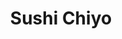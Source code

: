 ---
layout: place
title: "Sushi Chiyo"
permalink: /oregon/beaverton/sushi-chiyo.html
stateAbbr: OR
stateName: Oregon
cityName: Beaverton
place_id: ChIJfzLYCbsOlVQRXXsI4dBBEww
photos:
  - name: >-
      places/ChIJfzLYCbsOlVQRXXsI4dBBEww/photos/AeeoHcLKeR3MI8irOjr5JkfMW8j8dCNi4WtVrq-sVG57XISCPbi7Y93f78BSYuAtq_mxWFVAIqKm4TbRBWF4tp9yTVvbYFAz2Cdux1nJSGSgxM8oqmj9kFtZ6asPGAXarQszpbHJgzJEnfBqMC7iSFq9tvU_5RJLzcytu0y2M0jTlv_nNxj793miIKgkXFLHYWksNPqh0UGWrSjg_P1B-TZpajv_g1XFxyYq5ywarnLnjH4TeY0hgbuV43LYFbdmX2vHu-uE1aVVE9UkZs2WVCHUP0yHGfpBM6MrzyF42g3WLY905C-Agq3mqv-bVJgTTeZZlbXvSjO2wyjA8VN2nTawh3xeCp1kP9lnPPOgFCbLckofnO2DyytUs4-lXt66yW0lWfSZ4dB7acbppuSMoqAoBgqtvkBsB8vp0ry9cMOaafnQu93X
    widthPx: 3072
    heightPx: 4080
    authorAttributions:
      - displayName: Ignacio Tellez
        uri: https://maps.google.com/maps/contrib/104751151330383290373
        photoUri: >-
          https://lh3.googleusercontent.com/a-/ALV-UjX0gYL_sJ0tewaw09_Z6VSycsQM_fhILlABwKhIAWXunqiLTWuIwg=s100-p-k-no-mo
    flagContentUri: >-
      https://www.google.com/local/imagery/report/?cb_client=maps_api_places.places_api&image_key=!1e10!2sCIHM0ogKEICAgIC-s9OX4QE&hl=en-US
    googleMapsUri: >-
      https://www.google.com/maps/place//data=!3m4!1e2!3m2!1sCIHM0ogKEICAgIC-s9OX4QE!2e10!4m2!3m1!1s0x54950ebb09d8327f:0xc1341d0e1087b5d
  - name: >-
      places/ChIJfzLYCbsOlVQRXXsI4dBBEww/photos/AeeoHcIfknWANJVbdEbNEHZjyl9Nl_FvBLtIMR7jlMrLm5Y3nzF33Nm7xA2gPUuIyMkOXg6wDvLzsyEUANRv_C5AvA8EfUKSMX6acHl5alNwkWBCzccxzV--A6WkCuwN7YwlRtRaPW4W_9magRgL8mYY3OWPttAxCeXI_JeRxjZ7r6RAARErw4l4kgC8lBYR4abuqcKTnnJMuFZFjr2Sn5PNh4KqZkApbrCuRFay3u25F6DaDuDmDFBcxXwx3O3j_So4XK1htm2SXH_Y95vKRpHU9-_JpeA_a6R4-b4dV3X1rZXGrQ5Q2nyfqvVVAEwH6ZYmpUKTUhzBbS4Y4Ba0Bd3bGG1lK7QQc28R6zJ22x3nUjxCas93xHjQMiqayio5of_cfSJQf5ZkXYOzeg5UEpWK2faUZoNfxSX9u5aMn0_8lxTwONW5
    widthPx: 3599
    heightPx: 4800
    authorAttributions:
      - displayName: Wut Ido
        uri: https://maps.google.com/maps/contrib/100120315830744412082
        photoUri: >-
          https://lh3.googleusercontent.com/a/ACg8ocJijAjHMOsjSBAQFCZ5H4fA1Q08My6frToQ9tbA3ts-MMlNRw=s100-p-k-no-mo
    flagContentUri: >-
      https://www.google.com/local/imagery/report/?cb_client=maps_api_places.places_api&image_key=!1e10!2sCIHM0ogKEICAgIDmqdf7ngE&hl=en-US
    googleMapsUri: >-
      https://www.google.com/maps/place//data=!3m4!1e2!3m2!1sCIHM0ogKEICAgIDmqdf7ngE!2e10!4m2!3m1!1s0x54950ebb09d8327f:0xc1341d0e1087b5d
  - name: >-
      places/ChIJfzLYCbsOlVQRXXsI4dBBEww/photos/AeeoHcLKbWLH4LhhB2rXLGrz7nok_xO12NTZgrff69dT6Ojt4BZDjFtv2LKKpLJDBP6PqhSwhP2tuDgorBw-zzpi9SuAuewDw1aMIKGiwtN6rfC8rm4TAAtOPIjR9Jnt_dBDGZwkQsRn5kdUm31EwhRb14LEKAX6I_RQh9KKSFKh5OyZOEW4nqdCQj8mZUo2Ftr9Wc3BcLEGX8U2bjGFLGQLUyV3t_NBSXe-VgkM8zHpgD_LVOpeuzKENv7RZAqQnmHJ8oINqte1r9jhAMOs2DapA7RlUhYxErBIJ0HVxP7JWgRSm8kMsGaR84TCGO39f2V4kCsNdkF3VtuHb431JKoH-FCYTZlPWlLnXpsg0SN2ywmy4eZ9ezE-601r5sPIvUz_pD8hhQkIx1uNNAaJUYRehlYUqGu-6-a5W31p7UHYLFiGHA
    widthPx: 4080
    heightPx: 3072
    authorAttributions:
      - displayName: Howard Fan
        uri: https://maps.google.com/maps/contrib/113516271365587256030
        photoUri: >-
          https://lh3.googleusercontent.com/a-/ALV-UjWblIU5Yg5vBJsKQf6ox5rCQ-WxxrN1Wg3jKQfzWr_03lZbLk6X=s100-p-k-no-mo
    flagContentUri: >-
      https://www.google.com/local/imagery/report/?cb_client=maps_api_places.places_api&image_key=!1e10!2sCIHM0ogKEICAgIDTmf6yLA&hl=en-US
    googleMapsUri: >-
      https://www.google.com/maps/place//data=!3m4!1e2!3m2!1sCIHM0ogKEICAgIDTmf6yLA!2e10!4m2!3m1!1s0x54950ebb09d8327f:0xc1341d0e1087b5d
  - name: >-
      places/ChIJfzLYCbsOlVQRXXsI4dBBEww/photos/AeeoHcKX9ybUK421IDqvLRSXWdtJk5nvH3lu4vow4EFIr4hoPEBfR0Nakg68rr9g5Skm5MU9w_TdLgslagYthKYNy8loj3bp2wjua6JcGEzX0oGoLO4HqKHIFr8LHrr0ySWkzh1f3_bHDlxc0P99CCXnqxY8ETr23hRnd9Trs4JRN7J9P_oDVwFZvgocK1BAodP06U7OTwS0a-8jXBXX4qXT2DFBi_TtsHsCJZ22aR8ZrcKF_b10VUIC-F7jY_1yLN_IWCVbXCVMc2uwNXcf0dj3bHCuuIrurlUgXHNzFMi2EklXlCOaFR2ZtHC0gFieokw6PkKO1mz0w_wVA0CBXjowKBME7opBgk2j80wThyyWFazPzSeQs1n8LS8SvwXQdDM61qJU-1cEnAFedn-qwz1MNRGWQPf3cWouv0Vo2GTK6YPWMRI
    widthPx: 4096
    heightPx: 3072
    authorAttributions:
      - displayName: L
        uri: https://maps.google.com/maps/contrib/113755394006076457377
        photoUri: >-
          https://lh3.googleusercontent.com/a-/ALV-UjWmgxbsC3bwl6HElh6YbgzcuufY3zRDIQs0O2ahPayMUBN9fAjAZA=s100-p-k-no-mo
    flagContentUri: >-
      https://www.google.com/local/imagery/report/?cb_client=maps_api_places.places_api&image_key=!1e10!2sCIHM0ogKEICAgICXipyu5wE&hl=en-US
    googleMapsUri: >-
      https://www.google.com/maps/place//data=!3m4!1e2!3m2!1sCIHM0ogKEICAgICXipyu5wE!2e10!4m2!3m1!1s0x54950ebb09d8327f:0xc1341d0e1087b5d
  - name: >-
      places/ChIJfzLYCbsOlVQRXXsI4dBBEww/photos/AeeoHcJJefNuwhBNLe1KQbhinilF77BadxTMGJSpIWFLpfq1wHqi-8zdOG5g6ANRnB2KTazt9L4EPzUEjSCk9oR4XOJUOXw-6aXyI2eMfaXxvflnxyMUu9ExcdDarUvYha9Hek0sRwus6KLNWLMwd25ODaZynOLo0OGhKcHEoED2EYbETX-N42W6Kvi0OHYRvE0JUt2R4WTA6dhG2SRObLZkKGzwVgs0ai3AorUmFJ496ZLB32d8AHzdz3zxxkdEslygc3YpuWjzpivQIOzdma7xcnSgD-OnF1_aIs8NPcnZMUvqNvFflh1xps6-1pfBs1qzu1ousehU-7eTra2poVy1QqG_Kzk0Pg3_95AU2GY4htEJYQWUeTuD6FXFi98yCfJXR8QlaEW-sAxkq51vBu4eK2zv2liGGZ3Q8qYT41EIXsRw0UyD
    widthPx: 4800
    heightPx: 3600
    authorAttributions:
      - displayName: Kim Barry
        uri: https://maps.google.com/maps/contrib/110716103561039498808
        photoUri: >-
          https://lh3.googleusercontent.com/a-/ALV-UjX3B1H1By4w9dYVzQL5xEi7aoHu64kAMiGb7lvJGjFsgLrlObR4=s100-p-k-no-mo
    flagContentUri: >-
      https://www.google.com/local/imagery/report/?cb_client=maps_api_places.places_api&image_key=!1e10!2sCIHM0ogKEICAgIDPipTs3gE&hl=en-US
    googleMapsUri: >-
      https://www.google.com/maps/place//data=!3m4!1e2!3m2!1sCIHM0ogKEICAgIDPipTs3gE!2e10!4m2!3m1!1s0x54950ebb09d8327f:0xc1341d0e1087b5d
  - name: >-
      places/ChIJfzLYCbsOlVQRXXsI4dBBEww/photos/AeeoHcLP5kLPUU8n0yZhXPt07OREGD7fh9BrJ-uV1SjvS4COhdykZwaPj_E0DX7-SBKP0NuNDC4IcO3GtSsWsfmBrxYEYW1o9OXbVrxXJ__jMPbdvWSdb-1UMZgCM7CVgqENp47e4NAXuPtJmvVtiRgHlryircKT7WT_kydYzsnhevlzPXIX_EIumg4HwQUVWggOsZnOyLEQ1jyQuv64WSjMkXkveYemXGfTZg5uXNg6xPhv5iEJEsh-XsDFy3nJ7Z3KsGsi3jrGozwH7UtoXUZsc-baomUweX533HDmbME67tkdqMx--weCpyQxTj01_APoxr7BybY9lJQbUWdtO_23MfC3pNrZVX4mu8R7_oqB0eN1pvNnY8PK-PGVw6JOg9c4WbAOCC4f69pn7Lz6zZ9w8E3QfWYf-zEUjYvTWScfLwoK4w
    widthPx: 3024
    heightPx: 4032
    authorAttributions:
      - displayName: Antonio Carmona Madrazo
        uri: https://maps.google.com/maps/contrib/112951664566757536967
        photoUri: >-
          https://lh3.googleusercontent.com/a-/ALV-UjUv4Hgjioltjt8_8dfqqVpaGvaeL0WepmylIg-DrHO0JPd40mhoEA=s100-p-k-no-mo
    flagContentUri: >-
      https://www.google.com/local/imagery/report/?cb_client=maps_api_places.places_api&image_key=!1e10!2sCIHM0ogKEICAgIDr07nJYQ&hl=en-US
    googleMapsUri: >-
      https://www.google.com/maps/place//data=!3m4!1e2!3m2!1sCIHM0ogKEICAgIDr07nJYQ!2e10!4m2!3m1!1s0x54950ebb09d8327f:0xc1341d0e1087b5d
  - name: >-
      places/ChIJfzLYCbsOlVQRXXsI4dBBEww/photos/AeeoHcLQYk2d6Q7qUJOcgpK70ivf5aIs8uM9VVFQ3I4twTYSp6BuOVV5Ox21thL87S3LZUGz2Z4VL9BnhqwwKASTXsioplSW0oJA5jvny25tFEKI6hO9gyM6dRQqsRYayPOjNmyPERALyfEGoWV0SewBAxRyI4GOW4MRlimj3jYX7-ZvKevVQHJBjKi2-_Q58s-byWStSCdzpDPPcaRvEANOTRbzsqInnfypnP0QQuZdHmEJZKzq69f50ofFTBhqinFWMwcQvsvCC3e_n2BBXQWLvLkaYVz9yH4TKkSmtIrb-7GeTtPDpGdByhvF0ZQ3aML3zO-Kfbx5IH4Mpm_g7TFkEDATp7ianumm6vdw0VneSjKS6IIRDAEtxhj46x7EUBmwEVc4UhFnGt9fRpUyFupSc78QxZQCIPDwjPZcqKXsl-wJ7OKm
    widthPx: 3600
    heightPx: 4800
    authorAttributions:
      - displayName: Kim Barry
        uri: https://maps.google.com/maps/contrib/110716103561039498808
        photoUri: >-
          https://lh3.googleusercontent.com/a-/ALV-UjX3B1H1By4w9dYVzQL5xEi7aoHu64kAMiGb7lvJGjFsgLrlObR4=s100-p-k-no-mo
    flagContentUri: >-
      https://www.google.com/local/imagery/report/?cb_client=maps_api_places.places_api&image_key=!1e10!2sCIHM0ogKEICAgIDPipTs7gE&hl=en-US
    googleMapsUri: >-
      https://www.google.com/maps/place//data=!3m4!1e2!3m2!1sCIHM0ogKEICAgIDPipTs7gE!2e10!4m2!3m1!1s0x54950ebb09d8327f:0xc1341d0e1087b5d
  - name: >-
      places/ChIJfzLYCbsOlVQRXXsI4dBBEww/photos/AeeoHcINVt4Tp4RVp4JwVsIH4bI1gxpz0gLAUEhjYo4HSZsLfmPhZJ669BMYnHZ5_AKTJofI0ZLQNWSY8AK7W4iho-xS42shj6liSrShNcffKlepGv9K03rSCsh3MiEZyyTEjWcc7ZSshOFvAeKY_oFIMNRQs-USRlK_PUkyu-2CJ-6HtJLvg3prcft4Q4QfqHXTayD7Hgi69H1att0DPMafvaXewdEJINgl_pzxJhE_IbRmrDY10mZIHhcHPFf6VMVHn3vGs2bOat0F4cXS9nK2HDSxuqq96W5nSy6Hd6JJbXRaUiI2yHfSaVYQD8WtcrVik08xAok8iEM7PVxfZOEIB2yS4s99RSpUB5aYGZQypIimTO5wzkJtjudptjNsCw3nM6_f0CobO2ZJsYFw_HSiPyy4ogx4g5kyfXR3jva0452IQ5ip
    widthPx: 3000
    heightPx: 4000
    authorAttributions:
      - displayName: N H
        uri: https://maps.google.com/maps/contrib/117441700590985266184
        photoUri: >-
          https://lh3.googleusercontent.com/a-/ALV-UjWwoZhxBgURKNufY4GXNGM3O5jCW2ySRef3I8yZaUuuTAHinqRU=s100-p-k-no-mo
    flagContentUri: >-
      https://www.google.com/local/imagery/report/?cb_client=maps_api_places.places_api&image_key=!1e10!2sCIHM0ogKEICAgMCQsYy3-wE&hl=en-US
    googleMapsUri: >-
      https://www.google.com/maps/place//data=!3m4!1e2!3m2!1sCIHM0ogKEICAgMCQsYy3-wE!2e10!4m2!3m1!1s0x54950ebb09d8327f:0xc1341d0e1087b5d
  - name: >-
      places/ChIJfzLYCbsOlVQRXXsI4dBBEww/photos/AeeoHcKvpWYaDyNXyu7FlK9EuQEi3p5M28uhK_ZnhO3sYeNpBYaTmTGNjjFiyjmy_7jdH_x-vjOgkTJGpjAdYWSMBSlJDwuQMJ3S7f5Vq8_vLjBK9qyScF-jofYucU4LvdbTgnYgWkzjU9bVD9JIeabL_uI_5I6SWR_Q_pBB2mgRYDkU1XtmFfYzAy6ieCI-3s1t5BvaR2uBjzFC5Npfnm5mv_rK4VKl3cloZ_z5bZSSRSgq7KXE4uqD4DgK23eW1aruuk8ovBwyTLu4uJ0YwMJvdyG_uKGm9FawewJoG2EZ8zicgkbns4i2FEFFlFjQ47no2VLjDeU0BvMbyjS4nozJjSwrLmnBwYd_U2kema1TEkBAzBQK8hVsnhc5PuckuZvowPK4vyX-F4uR0aL71wMHZ4yHLw8cqOvRs60ljtrl2Oc8OkxF
    widthPx: 4000
    heightPx: 1868
    authorAttributions:
      - displayName: Bryan
        uri: https://maps.google.com/maps/contrib/102788801268001270011
        photoUri: >-
          https://lh3.googleusercontent.com/a-/ALV-UjUdlxJ8RfaYTER96WTJkkfB1n0kl6eP_EFCtOETBufPaG5nKovwgg=s100-p-k-no-mo
    flagContentUri: >-
      https://www.google.com/local/imagery/report/?cb_client=maps_api_places.places_api&image_key=!1e10!2sCIHM0ogKEICAgIDLn_Sp_gE&hl=en-US
    googleMapsUri: >-
      https://www.google.com/maps/place//data=!3m4!1e2!3m2!1sCIHM0ogKEICAgIDLn_Sp_gE!2e10!4m2!3m1!1s0x54950ebb09d8327f:0xc1341d0e1087b5d
  - name: >-
      places/ChIJfzLYCbsOlVQRXXsI4dBBEww/photos/AeeoHcIBwnjNrMjysKwvQVNNqYooIQX4NQdHllVwFNnW0KO5LWJPmxvTbrb_VXbS0WvyhrMxmTGt9kii8rzaW2tu4aLYuE6c1rhzoEf4P1o4fXTbhYhf8C-GKT7mjtk_G0irE_W3VTvE61aJE9x4cwe0RuDdqgUohXbAgEcLDQSoX3MxvRhUNSvWYnELQREna5TSlAVG76ZroC9j2SSBgIe8qknCTPpdu7oGgCoffeekntDawfjOrjHU0gLlohAVoBZq5TRx0nie-eUocAshHyo-H-i0JJoclxuZMsBti5DCRwfll7MwRJ0x1CkRnGQxWm7ofwQQMEF_VwMeMfS7cIVkfe1ooCSe80YfIzGwFW9Z1KMUC5xgzBjZJZpI9QEQD_B6OutINcabttU76pfnmRg2jGnfmmaqoCa3OcuY-zar6dh3WCxH
    widthPx: 4032
    heightPx: 3024
    authorAttributions:
      - displayName: Crazy Two
        uri: https://maps.google.com/maps/contrib/112391480161115920940
        photoUri: >-
          https://lh3.googleusercontent.com/a-/ALV-UjXbNexPMg-Y71u4WW7XwZpE7x8almoD0ChPm_2ts0WoryFFRTz4=s100-p-k-no-mo
    flagContentUri: >-
      https://www.google.com/local/imagery/report/?cb_client=maps_api_places.places_api&image_key=!1e10!2sCIHM0ogKEICAgICa3I-qtQE&hl=en-US
    googleMapsUri: >-
      https://www.google.com/maps/place//data=!3m4!1e2!3m2!1sCIHM0ogKEICAgICa3I-qtQE!2e10!4m2!3m1!1s0x54950ebb09d8327f:0xc1341d0e1087b5d
address: 2905 SW Cedar Hills Blvd, Beaverton, OR 97005, USA
street: 2905 SW Cedar Hills Blvd
city: Beaverton
state: OR
zip: '97005'
country: USA
neighborhood: Central Beaverton
latitude: '45.498795'
longitude: '-122.808085'
accessibility_options:
  wheelchairAccessibleParking: true
  wheelchairAccessibleEntrance: true
  wheelchairAccessibleRestroom: true
  wheelchairAccessibleSeating: true
business_status: OPERATIONAL
name: Sushi Chiyo
google_maps_links:
  directionsUri: >-
    https://www.google.com/maps/dir//''/data=!4m7!4m6!1m1!4e2!1m2!1m1!1s0x54950ebb09d8327f:0xc1341d0e1087b5d!3e0
  placeUri: https://maps.google.com/?cid=870111518397070173
  writeAReviewUri: >-
    https://www.google.com/maps/place//data=!4m3!3m2!1s0x54950ebb09d8327f:0xc1341d0e1087b5d!12e1
  reviewsUri: >-
    https://www.google.com/maps/place//data=!4m4!3m3!1s0x54950ebb09d8327f:0xc1341d0e1087b5d!9m1!1b1
  photosUri: >-
    https://www.google.com/maps/place//data=!4m3!3m2!1s0x54950ebb09d8327f:0xc1341d0e1087b5d!10e5
primary_type: Sushi Restaurant
opening_hours:
  regular: null
  current: null
secondary_opening_hours:
  regular:
    weekdayDescriptions: null
    type: null
  current:
    weekdayDescriptions: null
    type: null
phone: null
price_level: null
price_range: null
rating: null
rating_count: 0
website: null
description: null
reviews: null
parking_options: null
payment_options: null
allow_dogs: null
curbside_pickup: null
delivery: null
dine_in: null
good_for_children: null
good_for_groups: null
good_for_sports: null
live_music: null
menu_for_children: null
outdoor_seating: null
reservable: null
restroom: null
serves_beer: null
serves_breakfast: null
serves_brunch: null
serves_cocktails: null
serves_coffee: null
serves_dinner: null
serves_dessert: null
serves_lunch: null
serves_vegetarian_food: null
serves_wine: null
takeout: null

---